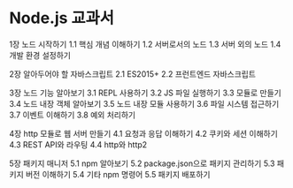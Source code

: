 # Node.js 교과서

1장 노드 시작하기
  1.1 핵심 개념 이해하기
  1.2 서버로서의 노드
  1.3 서버 외의 노드
  1.4 개발 환경 설정하기

2장 알아두어야 할 자바스크립트
  2.1 ES2015+
  2.2 프런트엔드 자바스크립트

3장 노드 기능 알아보기
  3.1 REPL 사용하기
  3.2 JS 파일 실행하기
  3.3 모듈로 만들기
  3.4 노드 내장 객체 알아보기
  3.5 노드 내장 모듈 사용하기
  3.6 파일 시스템 접근하기
  3.7 이벤트 이해하기
  3.8 예외 처리하기

4장 http 모듈로 웹 서버 만들기
  4.1 요청과 응답 이해하기
  4.2 쿠키와 세션 이해하기
  4.3 REST API와 라우팅
  4.4 http와 http2
  
5장 패키지 매니저
  5.1 npm 알아보기
  5.2 package.json으로 패키지 관리하기
  5.3 패키지 버전 이해하기
  5.4 기타 npm 명령어
  5.5 패키지 배포하기

